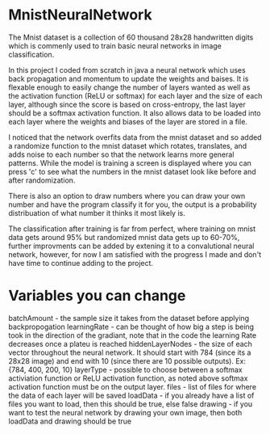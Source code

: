 # MnistNeuralNetwork

The Mnist dataset is a collection of 60 thousand 28x28 handwritten digits which is commenly used to train basic neural networks in image classification. 

In this project I coded from scratch in java a neural network which uses back propagation and momentum to update the weights and baises. It is flexable enough to easily change the number of layers wanted as well as the activation function (ReLU or softmax) for each layer and the size of each layer, although since the score is based on cross-entropy, the last layer should be a softmax activation function. It also allows data to be loaded into each layer where the weights and biases of the layer are stored in a file.

I noticed that the network overfits data from the mnist dataset and so added a randomize function to the mnist dataset which rotates, translates, and adds noise to each number so that the network learns more general patterns. While the model is training a screen is displayed where you can press 'c' to see what the numbers in the mnist dataset look like before and after randomization.

There is also an option to draw numbers where you can draw your own number and have the program classify it for you, the output is a probability distribuation of what number it thinks it most likely is.

The classification after training is far from perfect, where training on mnist data gets around 95% but randomized mnist data gets up to 60-70%, further improvments can be added by extening it to a convalutional neural network, however, for now I am satisfied with the progress I made and don't have time to continue adding to the project.

# Variables you can change

batchAmount - the sample size it takes from the dataset before applying backpropogation
learningRate - can be thought of how big a step is being took in the direction of the gradiant, note that in the code the learning Rate decreases once a plateu is reached
hiddenLayerNodes - the size of each vector throughout the neural network. It should start with 784 (since its a 28x28 image) and end with 10 (since there are 10 possible outputs). Ex: {784, 400, 200, 10}
layerType - possible to choose between a softmax activiation function or ReLU activation function, as noted above softmax activation function must be on the output layer.
files - list of files for where the data of each layer will be saved
loadData - if you already have a list of files you want to load, then this should be true, else false
drawing - if you want to test the neural network by drawing your own image, then both loadData and drawing should be true
